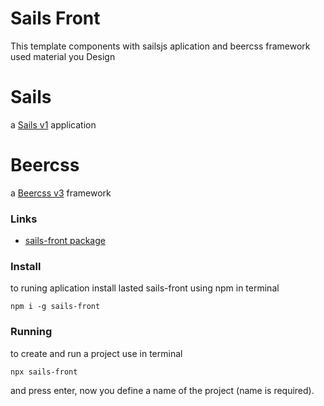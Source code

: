 # Sails Front
This template components with sailsjs aplication and beercss framework used material you Design
# Sails

a [Sails v1](https://sailsjs.com) application

# Beercss
a [Beercss v3](https://www.beercss.com/) framework

### Links

+ [sails-front package](https://www.npmjs.com/package/sails-front)
  
### Install

to runing aplication install lasted sails-front using npm in terminal

`npm i -g sails-front`

### Running 

to create and run a project use in terminal

`npx sails-front`

and press enter, now you define a name of the project (name is required).

